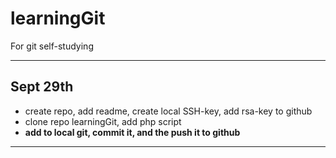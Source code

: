 # learningGit
For git self-studying
* * *
## Sept 29th
* create repo, add readme, create local SSH-key, add rsa-key to github
* clone repo learningGit, add php script
* **add to local git, commit it, and the push it to github**
* * *

